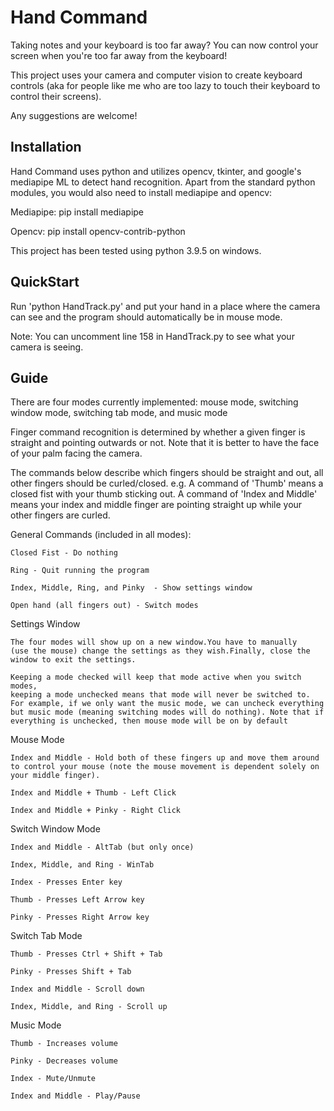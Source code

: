 # Hand Command
Taking notes and your keyboard is too far away? You can now control your screen when you're too far away from the keyboard! 

This project uses your camera and computer vision to create keyboard controls (aka for people like me who are too lazy to touch their keyboard to control their screens). 

Any suggestions are welcome!


## Installation
Hand Command uses python and utilizes opencv, tkinter, and google's mediapipe ML to detect hand recognition. Apart from the standard python modules, you would also need to install mediapipe and opencv:

Mediapipe: pip install mediapipe

Opencv: pip install opencv-contrib-python

This project has been tested using python 3.9.5 on windows.

## QuickStart
Run 'python HandTrack.py' and put your hand in a place where the camera can see and the program should automatically be in mouse mode. 

Note: You can uncomment line 158 in HandTrack.py to see what your camera is seeing.

## Guide
There are four modes currently implemented: mouse mode, switching window mode, switching tab mode, and music mode

Finger command recognition is determined by whether a given finger is straight and pointing outwards or not. Note that it is better to have the face of your palm facing the camera. 

The commands below describe which fingers should be straight and out, all other fingers should be curled/closed. e.g. A command of 'Thumb' means a closed fist with your thumb sticking out. A command of 'Index and Middle' means your index and middle finger are pointing straight up while your other fingers are curled.

General Commands (included in all modes):
```
Closed Fist - Do nothing

Ring - Quit running the program

Index, Middle, Ring, and Pinky  - Show settings window

Open hand (all fingers out) - Switch modes
```

Settings Window
```
The four modes will show up on a new window.You have to manually 
(use the mouse) change the settings as they wish.Finally, close the 
window to exit the settings.

Keeping a mode checked will keep that mode active when you switch modes,
keeping a mode unchecked means that mode will never be switched to. 
For example, if we only want the music mode, we can uncheck everything 
but music mode (meaning switching modes will do nothing). Note that if 
everything is unchecked, then mouse mode will be on by default
```

Mouse Mode
```
Index and Middle - Hold both of these fingers up and move them around to control your mouse (note the mouse movement is dependent solely on your middle finger).

Index and Middle + Thumb - Left Click

Index and Middle + Pinky - Right Click
```

Switch Window Mode
```
Index and Middle - AltTab (but only once)

Index, Middle, and Ring - WinTab

Index - Presses Enter key

Thumb - Presses Left Arrow key

Pinky - Presses Right Arrow key
```

Switch Tab Mode
```
Thumb - Presses Ctrl + Shift + Tab

Pinky - Presses Shift + Tab

Index and Middle - Scroll down

Index, Middle, and Ring - Scroll up
```

Music Mode
```
Thumb - Increases volume

Pinky - Decreases volume

Index - Mute/Unmute

Index and Middle - Play/Pause
```